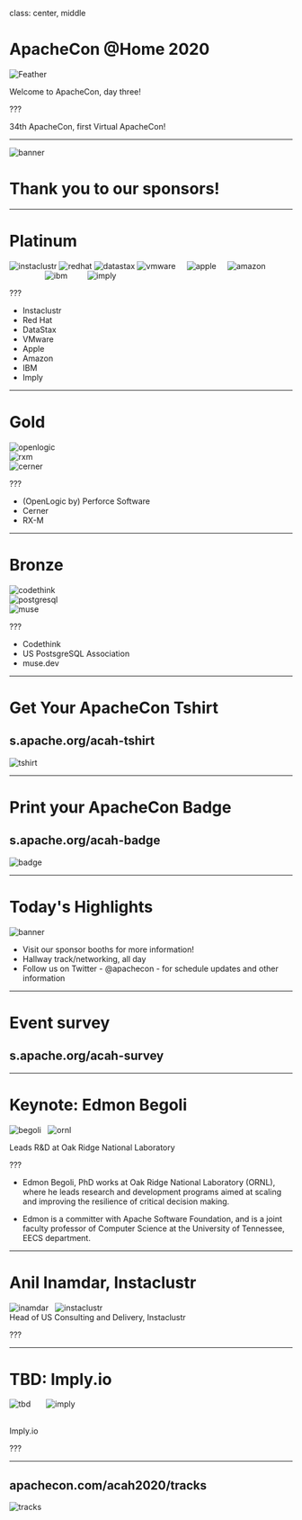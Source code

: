 class: center, middle
# ApacheCon @Home 2020

![Feather](images/feather.png)

Welcome to ApacheCon, day three!

???

34th ApacheCon, first Virtual ApacheCon!

---

![banner](achome_thumb.png)

# Thank you to our sponsors!

---

# Platinum

![instaclustr](instaclustr.png)
![redhat](redhat.png)
![datastax](datastax.png)
![vmware](vmware.png)
&nbsp;
&nbsp;
![apple](apple.png) 
&nbsp;
&nbsp;
![amazon](amazon.png)
<br />
&nbsp;
&nbsp;
&nbsp;
&nbsp;
&nbsp;
&nbsp;
&nbsp;
&nbsp;
![ibm](ibm.png)
&nbsp;
&nbsp;
&nbsp;
&nbsp;
![imply](imply.png)

???

* Instaclustr	
* Red Hat
* DataStax
* VMware
* Apple	
* Amazon
* IBM
* Imply

---

# Gold

![openlogic](openlogic.png)
<br />
![rxm](rxm.png)
<br />
![cerner](cerner.png)

???

* (OpenLogic by) Perforce Software
* Cerner
* RX-M

---

# Bronze

![codethink](codethink.png)
<br />
![postgresql](postgresql.png)
<br />
![muse](muse.png)

???

* Codethink
* US PostsgreSQL Association
* muse.dev

---

# Get Your ApacheCon Tshirt

## s.apache.org/acah-tshirt

![tshirt](tshirt.png)

---

# Print your ApacheCon Badge

## s.apache.org/acah-badge

![badge](badge.png)

---

# Today's Highlights

![banner](achome_thumb.png)

* Visit our sponsor booths for more information!
* Hallway track/networking, all day
* Follow us on Twitter - @apachecon - for schedule updates and other information

---

# Event survey

## s.apache.org/acah-survey

---
 
# Keynote: Edmon Begoli

![begoli](keynote_begoli.jpg)
&nbsp;
![ornl](ornl.png)

Leads R&D at Oak Ridge National Laboratory

???

* Edmon Begoli, PhD works at Oak Ridge National Laboratory (ORNL), where he leads research and development programs aimed at scaling and improving the resilience of critical decision making.

* Edmon is a committer with Apache Software Foundation, and is a joint faculty professor of Computer Science at the University of Tennessee, EECS department.

---

#  Anil Inamdar, Instaclustr

![inamdar](keynote_instaclusrt_inamdar.png)
&nbsp;
![instaclustr](instaclustr.png)
<br />
Head of US Consulting and Delivery, Instaclustr

???

---

# TBD: Imply.io

![tbd](keynote_imply_tbd.jpg)
&nbsp;
&nbsp;
&nbsp;
![imply](imply.png)

<br />
Imply.io

???


---

## apachecon.com/acah2020/tracks

![tracks](tracks_thursday.png)
